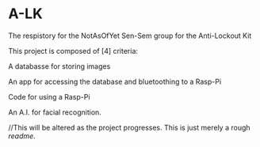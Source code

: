 # A-LK
The respistory for the NotAsOfYet Sen-Sem group for the Anti-Lockout Kit

This project is composed of [4] criteria:

A databasse for storing images

An app for accessing the database and bluetoothing to a Rasp-Pi

Code for using a Rasp-Pi

An A.I. for facial recognition.

//This will be altered as the project progresses. This is just merely a rough *readme*.

